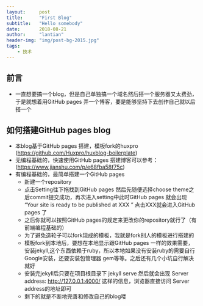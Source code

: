 ```yaml
---
layout:     post
title:      "First Blog"
subtitle:   "Hello somebody"
date:       2018-08-21
author:     "lantian"
header-img: "img/post-bg-2015.jpg"
tags:
    - 技术
---
```


## 前言
- 一直想要搞一个blog，但是自己单独搞一个域名然后搭一个服务器又太费劲，于是就想着用GitHub pages 弄一个博客，要是能够坚持下去创作自己就以后搭一个

## 如何搭建GitHub pages blog 
- 本blog基于GitHub pages 搭建，模板fork的huxpro (https://github.com/Huxpro/huxblog-boilerplate)
- 无编程基础的，快速使用GitHub pages 搭建博客可以参考：(https://www.jianshu.com/p/e68fba58f75c)
- 有编程基础的，最简单搭建一个GitHub pages
  - 新建一个repository
  - 点击Setting往下拖找到GitHub pages 然后先随便选择choose theme之后commit提交成功，再次进入setting中此时GitHub pages 就会出现 “Your site is ready to be published at XXX ” 点击XXX就会进入GitHub pages 了
  - 之后你就可以按照GitHub pages的规定来更改你的repository就行了（有前端编程基础的）
  - 为了避免造轮子可以fork现成的模板，我就是fork别人的模板进行搭建的
  - 模板fork到本地后，要想在本地显示跟GitHub pages 一样的效果需要，安装jekyll,这个东西依赖于ruby，所以本地如果没有安装ruby的需要自行Google安装，还要安装包管理器 gem等等。之后还有几个小坑自行解决就好
  - 安装完jekyll后只要在项目根目录下 jekyll serve 然后就会出现  Server address: http://127.0.0.1:4000/ 这样的信息，浏览器直接访问 Server address的地址即可
  - 剩下的就是不断地完善和修改自己的blog喽